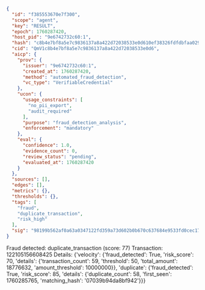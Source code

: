 ```json
{
  "id": "f385553670e7f300",
  "scope": "agent",
  "key": "RESULT",
  "epoch": 1760287420,
  "host_pid": "9e6742732c60:1",
  "hash": "c8b4e7bf8a5e7c9836137a8a422d72038533e0d610ef38326fdfdbfaa02935e4",
  "cid": "QmV1c8b4e7bf8a5e7c9836137a8a422d72038533e0d6",
  "aicp": {
    "prov": {
      "issuer": "9e6742732c60:1",
      "created_at": 1760287420,
      "method": "automated_fraud_detection",
      "vc_type": "VerifiableCredential"
    },
    "ucon": {
      "usage_constraints": [
        "no_pii_export",
        "audit_required"
      ],
      "purpose": "fraud_detection_analysis",
      "enforcement": "mandatory"
    },
    "eval": {
      "confidence": 1.0,
      "evidence_count": 0,
      "review_status": "pending",
      "evaluated_at": 1760287420
    }
  },
  "sources": [],
  "edges": [],
  "metrics": {},
  "thresholds": {},
  "tags": [
    "fraud",
    "duplicate_transaction",
    "risk_high"
  ],
  "sig": "98199b562af0a63a0347122fd359a73d602b0b670c637684e9533fd0cec17dc8"
}
```

Fraud detected: duplicate_transaction (score: 77)
Transaction: 122105156608425
Details: {'velocity': {'fraud_detected': True, 'risk_score': 70, 'details': {'transaction_count': 59, 'threshold': 50, 'total_amount': 18776632, 'amount_threshold': 10000000}}, 'duplicate': {'fraud_detected': True, 'risk_score': 85, 'details': {'duplicate_count': 58, 'first_seen': 1760285765, 'matching_hash': '07039b94da8bf942'}}}